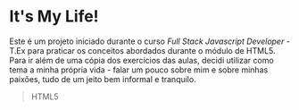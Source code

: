 # It's My Life!

Este é um projeto iniciado durante o curso _Full Stack Javascript Developer_ - T.Ex para praticar os conceitos abordados durante o módulo de HTML5.
<br>
Para ir além de uma cópia dos exercícios das aulas, decidi utilizar como tema a minha própria vida - falar um pouco sobre mim e sobre minhas paixões, tudo de um jeito bem informal e tranquilo.
>HTML5
